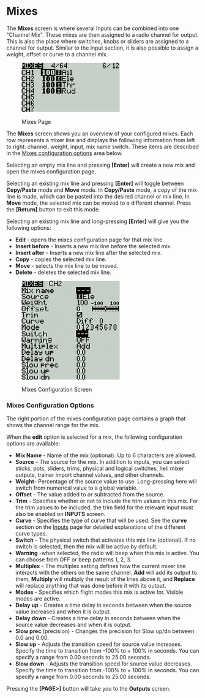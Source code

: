 # Mixes

The **Mixes** screen  is where several Inputs can be combined into one "Channel Mix". These mixes are then assigned to a radio channel for output. This is also the place where switches, knobs or sliders are assigned to a channel for output. Similar to the Input section, it is also possible to assign a weight, offset or curve to a channel mix.

<figure><img src="../../../.gitbook/assets/bwmixes1.png" alt=""><figcaption><p>Mixes Page</p></figcaption></figure>

The **Mixes** screen shows you an overview of your configured mixes. Each row represents a mixer line and displays the following information from left to right: channel, weight, input, mix name switch. These items are described in the [Mixes configuration options](mixes.md#mixes-configuration-options) area below.

Selecting an empty mix line and pressing **\[Enter]** will create a new mix and open the mixes configuration page.&#x20;

Selecting an existing mix line and pressing **\[Enter]** will toggle between **Copy/Paste** mode and **Move** mode. In **Copy/Paste** mode, a copy of the mix line is made, which can be pasted into the desired channel or mix line. In **Move** mode, the selected mix can be moved to a different channel. Press the **\[Return]** button to exit this mode.

Selecting an existing mix line and long-pressing **\[Enter]** will give you the following options:

* **Edit** - opens the mixes configuration page for that mix line.
* **Insert before** - Inserts a new mix line before the selected mix.
* **Insert after** - Inserts a new mix line after the selected mix.
* **Copy** - copies the selected mix line.
* **Move** - selects the mix line to be moved.
* **Delete** - deletes the selected mix line.

<figure><img src="../../../.gitbook/assets/bwmixes2 (3).png" alt=""><figcaption><p>Mixes Configuration Screen</p></figcaption></figure>

### Mixes Configuration Options

The right portion of the mixes configuration page contains a graph that shows the channel range for the mix.

When the **edit** option is selected for a mix, the following configuration options are available:

* **Mix Name** - Name of the mix (optional). Up to 6 characters are allowed.
* **Source** - The source for the mix. In addition to inputs, you can select sticks, pots, sliders, trims, physical and logical switches, heli mixer outputs, trainer import channel values, and other channels.
* **Weight**- Percentage of the source value to use. Long-pressing here will switch from numerical value to a global variable.
* **Offset** - The value added to or subtracted from the source.
* **Trim** - Specifies whether or not to include the trim values in this mix. For the trim values to be included, the trim field for the relevant input must also be enabled on **INPUTS** screen.
* **Curve** - Specifies the type of curve that will be used. See the **curve** section on the [Inputs](inputs.md) page for detailed explanations of the different curve types.&#x20;
* **Switch** - The physical switch that activates this mix line (optional). If no switch is selected, then the mix will be active by default.
* **Warning** -when selected, the radio will beep when this mix is active. You can choose from OFF or beep patterns 1, 2, 3.&#x20;
* **Multiplex** - The multiplex setting defines how the current mixer line interacts with the others on the same channel. **Add** will add its output to them, **Multiply** will multiply the result of the lines above it, and **Replace** will replace anything that was done before it with its output.&#x20;
* **Modes** - Specifies which flight modes this mix is active for. Visible modes are active.
* **Delay up** - Creates a time delay in seconds between when the source value increases and when it is output.
* **Delay down** -  Creates a time delay in seconds between when the source value decreases and when it is output.
* **Slow prec** (precision) - Changes the precision for Slow up/dn between 0.0 and 0.00.
* **Slow up** - Adjusts the transition speed for source value increases. Specify the time to transition from -100% to + 100% in seconds. You can specify a range from 0.00 seconds to 25.00 seconds.
* **Slow down** - Adjusts the transition speed for source value decreases. Specify the time to transition from -100% to + 100% in seconds. You can specify a range from 0.00 seconds to 25.00 seconds.

Pressing the **\[PAGE>]** button will take you to the **Outputs** screen.
